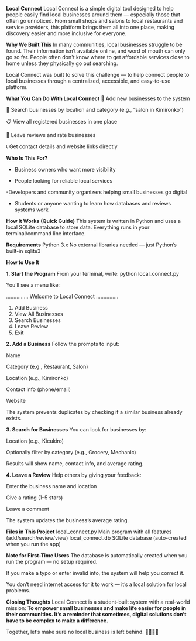 **Local Connect**
Local Connect is a simple digital tool designed to help people easily find local businesses around them — especially those that often go unnoticed. From small shops and salons to local restaurants and service providers, this platform brings them all into one place, making discovery easier and more inclusive for everyone.

**Why We Built This**
In many communities, local businesses struggle to be found. Their information isn’t available online, and word of mouth can only go so far. People often don't know where to get affordable services close to home unless they physically go out searching.

Local Connect was built to solve this challenge — to help connect people to local businesses through a centralized, accessible, and easy-to-use platform.

**What You Can Do With Local Connect**
🏪 Add new businesses to the system

🔎 Search businesses by location and category (e.g., “salon in Kimironko”)

📋 View all registered businesses in one place

🌟 Leave reviews and rate businesses

📞 Get contact details and website links directly

**Who Is This For?**
- Business owners who want more visibility

- People looking for reliable local services

 -Developers and community organizers helping small businesses go digital

- Students or anyone wanting to learn how databases and reviews systems work

**How It Works (Quick Guide)**
This system is written in Python and uses a local SQLite database to store data. Everything runs in your terminal/command line interface.

**Requirements**
Python 3.x
No external libraries needed — just Python’s built-in sqlite3

**How to Use It**

**1. Start the Program**
From your terminal, write:
python local_connect.py

You’ll see a menu like:

…………… Welcome to Local Connect ……………
1. Add Business
2. View All Businesses
3. Search Businesses
4. Leave Review
5. Exit

**2. Add a Business**
Follow the prompts to input:

Name

Category (e.g., Restaurant, Salon)

Location (e.g., Kimironko)

Contact info (phone/email)

Website

The system prevents duplicates by checking if a similar business already exists.

**3. Search for Businesses**
You can look for businesses by:

Location (e.g., Kicukiro)

Optionally filter by category (e.g., Grocery, Mechanic)

Results will show name, contact info, and average rating.

**4. Leave a Review**
Help others by giving your feedback:

Enter the business name and location

Give a rating (1–5 stars)

Leave a comment

The system updates the business’s average rating.

**Files in This Project**
local_connect.py	Main program with all features (add/search/review/view)
local_connect.db	SQLite database (auto-created when you run the app)

**Note for First-Time Users**
The database is automatically created when you run the program — no setup required.

If you make a typo or enter invalid info, the system will help you correct it.

You don’t need internet access for it to work — it’s a local solution for local problems.

**Closing Thoughts**
Local Connect is a student-built system with a real-world mission:
**To empower small businesses and make life easier for people in their communities. It’s a reminder that sometimes, digital solutions don’t have to be complex to make a difference.**

Together, let’s make sure no local business is left behind. 🫱🏽‍🫲🏾
